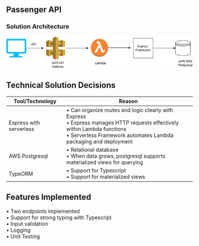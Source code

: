 ## Passenger API ##

### Solution Architecture ###
![Alt text](assets/images/architecture.png)

## Technical Solution Decisions ##
| Tool/Technology | Reason |
|----------|----------|
| Express with serverless | • Can organize routes and logic clearly with Express<br> •  Express manages HTTP requests effectively within Lambda functions<br>• Serverless Framework automates Lambda packaging and deployment |
| AWS Postgresql | • Relational database<br> • When data grows, postgresql supports materialized views for querying<br> |
| TypeORM |  • Support for Typescript<br>  • Support for materialized views<br> | 

## Features Implemented  ##
 • Two endpoints implemented<br>
 • Support for strong typing with Typescript<br>
 • Input validation<br>
 • Logging<br>
 • Unit Testing <br>
